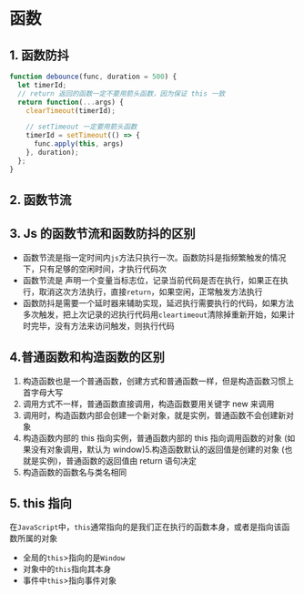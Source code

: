 # 函数

## 1. 函数防抖
```js
function debounce(func, duration = 500) {
  let timerId;
  // return 返回的函数一定不要用箭头函数，因为保证 this 一致
  return function(...args) {
    clearTimeout(timerId);

    // setTimeout 一定要用箭头函数
    timerId = setTimeout(() => {
      func.apply(this, args)
    }, duration);
  };
}
```
## 2. 函数节流


## 3. Js 的函数节流和函数防抖的区别

- 函数节流是指一定时间内`js`方法只执行一次。函数防抖是指频繁触发的情况下，只有足够的空闲时间，才执行代码次
- 函数节流是 声明一个变量当标志位，记录当前代码是否在执行，如果正在执行，取消这次方法执行，直接`return`，如果空闲，正常触发方法执行
- 函数防抖是需要一个延时器来辅助实现，延迟执行需要执行的代码，如果方法多次触发，把上次记录的迟执行代码用` cleartimeout `清除掉重新开始，如果计时完毕，没有方法来访问触发，则执行代码



## 4.普通函数和构造函数的区别
1. 构造函数也是一个普通函数，创建方式和普通函数一样，但是构造函数习惯上首字母大写
2. 调用方式不一样，普通函数直接调用，构造函数要用关键字 new 来调用
3. 调用时，构造函数内部会创建一个新对象，就是实例，普通函数不会创建新对象
4. 构造函数内部的 this 指向实例，普通函数内部的 this 指向调用函数的对象 (如果没有对象调用，默认为 window)5.构造函数默认的返回值是创建的对象 (也就是实例)，普通函数的返回值由 return 语句决定
6. 构造函数的函数名与类名相同

## 5. this 指向
在`JavaScript`中，`this`通常指向的是我们正在执行的函数本身，或者是指向该函数所属的对象
- 全局的`this`>指向的是`Window`
- 对象中的`this`指向其本身
- 事件中`this`>指向事件对象
